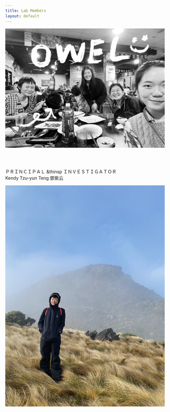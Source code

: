 ```yaml
---
title: Lab Members
layout: default
---
```



![owel_photo](owel_photo.JPG)

<br/><br/>

ＰＲＩＮＣＩＰＡＬ &thinsp ＩＮＶＥＳＴＩＧＡＴＯＲ  
Kendy Tzu-yun Teng 鄧紫云
 
![PI_photo](PI_photo.jpeg)
 
<br/><br/>

